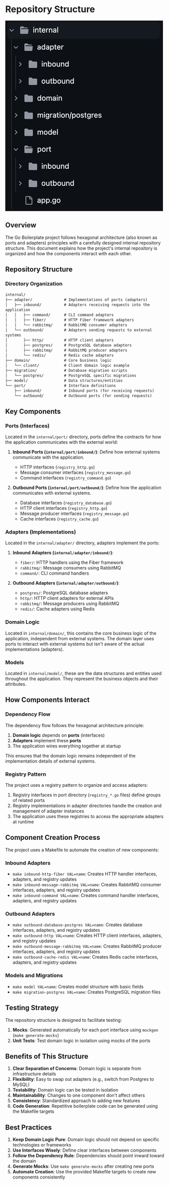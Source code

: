 # Repository Structure

![Alt text](./images/internal.jpg "Internal")

## Overview

The Go Boilerplate project follows hexagonal architecture (also known as ports and adapters) principles with a carefully designed internal repository structure. This document explains how the project's internal repository is organized and how the components interact with each other.

## Repository Structure

### Directory Organization

```
internal/
├── adapter/              # Implementations of ports (adapters)
│   ├── inbound/          # Adapters receiving requests into the application
│   │   ├── command/      # CLI command adapters
│   │   ├── fiber/        # HTTP Fiber framework adapters
│   │   └── rabbitmq/     # RabbitMQ consumer adapters
│   └── outbound/         # Adapters sending requests to external systems
│       ├── http/         # HTTP client adapters
│       ├── postgres/     # PostgreSQL database adapters
│       ├── rabbitmq/     # RabbitMQ producer adapters
│       └── redis/        # Redis cache adapters
├── domain/               # Core business logic
│   └── client/           # Client domain logic example
├── migration/            # Database migration scripts
│   └── postgres/         # PostgreSQL specific migrations
├── model/                # Data structures/entities
└── port/                 # Interface definitions
    ├── inbound/          # Inbound ports (for receiving requests)
    └── outbound/         # Outbound ports (for sending requests)
```

## Key Components

### Ports (Interfaces)

Located in the `internal/port/` directory, ports define the contracts for how the application communicates with the external world:

1. **Inbound Ports (`internal/port/inbound/`)**: Define how external systems communicate with the application.
   - HTTP interfaces (`registry_http.go`)
   - Message consumer interfaces (`registry_message.go`)
   - Command interfaces (`registry_command.go`)

2. **Outbound Ports (`internal/port/outbound/`)**: Define how the application communicates with external systems.
   - Database interfaces (`registry_database.go`)
   - HTTP client interfaces (`registry_http.go`)
   - Message producer interfaces (`registry_message.go`)
   - Cache interfaces (`registry_cache.go`)

### Adapters (Implementations)

Located in the `internal/adapter/` directory, adapters implement the ports:

1. **Inbound Adapters (`internal/adapter/inbound/`)**: 
   - `fiber/`: HTTP handlers using the Fiber framework
   - `rabbitmq/`: Message consumers using RabbitMQ
   - `command/`: CLI command handlers

2. **Outbound Adapters (`internal/adapter/outbound/`)**: 
   - `postgres/`: PostgreSQL database adapters
   - `http/`: HTTP client adapters for external APIs
   - `rabbitmq/`: Message producers using RabbitMQ
   - `redis/`: Cache adapters using Redis

### Domain Logic

Located in `internal/domain/`, this contains the core business logic of the application, independent from external systems. The domain layer uses ports to interact with external systems but isn't aware of the actual implementations (adapters).

### Models

Located in `internal/model/`, these are the data structures and entities used throughout the application. They represent the business objects and their attributes.

## How Components Interact

### Dependency Flow

The dependency flow follows the hexagonal architecture principle:

1. **Domain logic** depends on **ports** (interfaces)
2. **Adapters** implement these **ports**
3. The application wires everything together at startup

This ensures that the domain logic remains independent of the implementation details of external systems.

### Registry Pattern

The project uses a registry pattern to organize and access adapters:

1. Registry interfaces in port directory (`registry_*.go` files) define groups of related ports
2. Registry implementations in adapter directories handle the creation and management of adapter instances
3. The application uses these registries to access the appropriate adapters at runtime

## Component Creation Process

The project uses a Makefile to automate the creation of new components:

### Inbound Adapters

- `make inbound-http-fiber VAL=name`: Creates HTTP handler interfaces, adapters, and registry updates
- `make inbound-message-rabbitmq VAL=name`: Creates RabbitMQ consumer interfaces, adapters, and registry updates
- `make inbound-command VAL=name`: Creates command handler interfaces, adapters, and registry updates

### Outbound Adapters

- `make outbound-database-postgres VAL=name`: Creates database interfaces, adapters, and registry updates
- `make outbound-http VAL=name`: Creates HTTP client interfaces, adapters, and registry updates
- `make outbound-message-rabbitmq VAL=name`: Creates RabbitMQ producer interfaces, adapters, and registry updates
- `make outbound-cache-redis VAL=name`: Creates Redis cache interfaces, adapters, and registry updates

### Models and Migrations

- `make model VAL=name`: Creates model structure with basic fields
- `make migration-postgres VAL=name`: Creates PostgreSQL migration files

## Testing Strategy

The repository structure is designed to facilitate testing:

1. **Mocks**: Generated automatically for each port interface using `mockgen` (`make generate-mocks`)
2. **Unit Tests**: Test domain logic in isolation using mocks of the ports

## Benefits of This Structure

1. **Clear Separation of Concerns**: Domain logic is separate from infrastructure details
2. **Flexibility**: Easy to swap out adapters (e.g., switch from Postgres to MySQL)
3. **Testability**: Domain logic can be tested in isolation
4. **Maintainability**: Changes to one component don't affect others
5. **Consistency**: Standardized approach to adding new features
6. **Code Generation**: Repetitive boilerplate code can be generated using the Makefile targets

## Best Practices

1. **Keep Domain Logic Pure**: Domain logic should not depend on specific technologies or frameworks
2. **Use Interfaces Wisely**: Define clear interfaces between components
3. **Follow the Dependency Rule**: Dependencies should point inward toward the domain
4. **Generate Mocks**: Use `make generate-mocks` after creating new ports
5. **Automate Creation**: Use the provided Makefile targets to create new components consistently
